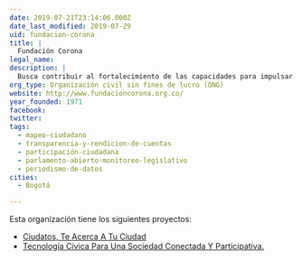 ```yaml
---
date: 2019-07-21T23:14:06.000Z
date_last_modified: 2019-07-29
uid: fundacion-corona
title: |
  Fundación Corona
legal_name: 
description: |
  Busca contribuir al fortalecimiento de las capacidades para impulsar el desarrollo social, la calidad de vida y la equidad en Colombia.
org_type: Organización civil sin fines de lucro (ONG)
website: http://www.fundacioncorona.org.co/
year_founded: 1971
facebook: 
twitter: 
tags:
  - mapeo-ciudadano
  - transparencia-y-rendicion-de-cuentas
  - participación-ciudadana
  - parlamento-abierto-monitoreo-legislativo
  - periodismo-de-datos
cities: 
  - Bogotá

---
```


Esta organización tiene los siguientes proyectos:

- [Ciudatos, Te Acerca A Tu Ciudad](/proyectos/ciudatos-te-acerca-a-tu-ciudad)
- [Tecnología Cívica Para Una Sociedad Conectada Y Participativa.](/proyectos/tecnologia-civica-para-una-sociedad-conectada-y-participativa)
